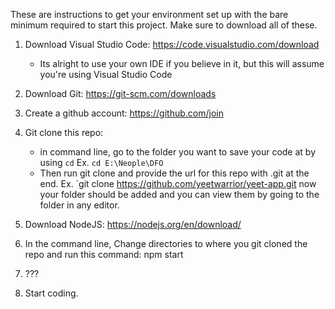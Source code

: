 These are instructions to get your environment set up with the bare minimum required to start this project.
Make sure to download all of these.



1. Download Visual Studio Code: https://code.visualstudio.com/download
    - Its alright to use your own IDE if you believe in it, but this will assume you're using Visual Studio Code

2. Download Git: https://git-scm.com/downloads

3. Create a github account: https://github.com/join

4. Git clone this repo: 
    - in command line, go to the folder you want to save your code at by using `cd`
        Ex. `cd E:\Neople\DFO`
    - Then run git clone and provide the url for this repo with .git at the end.
        Ex. `git clone https://github.com/yeetwarrior/yeet-app.git
    now your folder should be added and you can view them by going to the folder in any editor.

5. Download NodeJS: https://nodejs.org/en/download/

6. In the command line, Change directories to where you git cloned the repo and run this command: npm start

7. ???

8. Start coding.
